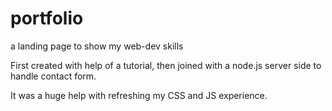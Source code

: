 # portfolio
a landing page to show my web-dev skills 

First created with help of a tutorial, then joined with a node.js server side to handle contact form. 

It was a huge help with refreshing my CSS and JS experience. 
